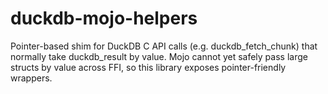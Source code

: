 # duckdb-mojo-helpers

Pointer-based shim for DuckDB C API calls (e.g. duckdb_fetch_chunk) that normally take duckdb_result by value. Mojo cannot yet safely pass large structs by value across FFI, so this library exposes pointer-friendly wrappers.
